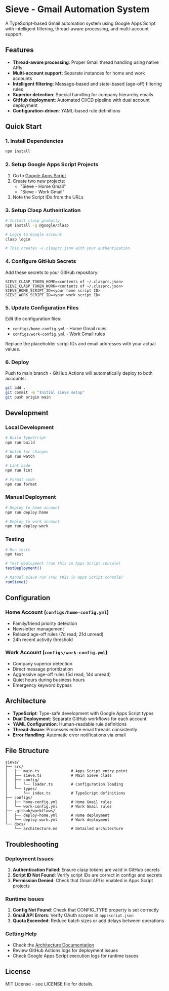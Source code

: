 # Sieve - Gmail Automation System

A TypeScript-based Gmail automation system using Google Apps Script with intelligent filtering, thread-aware processing, and multi-account support.

## Features

- **Thread-aware processing**: Proper Gmail thread handling using native APIs
- **Multi-account support**: Separate instances for home and work accounts
- **Intelligent filtering**: Message-based and state-based (age-off) filtering rules
- **Superior detection**: Special handling for company hierarchy emails
- **GitHub deployment**: Automated CI/CD pipeline with dual account deployment
- **Configuration-driven**: YAML-based rule definitions

## Quick Start

### 1. Install Dependencies

```bash
npm install
```

### 2. Setup Google Apps Script Projects

1. Go to [Google Apps Script](https://script.google.com)
2. Create two new projects:
   - "Sieve - Home Gmail"
   - "Sieve - Work Gmail"
3. Note the Script IDs from the URLs

### 3. Setup Clasp Authentication

```bash
# Install clasp globally
npm install -g @google/clasp

# Login to Google account
clasp login

# This creates ~/.clasprc.json with your authentication
```

### 4. Configure GitHub Secrets

Add these secrets to your GitHub repository:

```
SIEVE_CLASP_TOKEN_HOME=<contents of ~/.clasprc.json>
SIEVE_CLASP_TOKEN_WORK=<contents of ~/.clasprc.json>
SIEVE_HOME_SCRIPT_ID=<your home script ID>
SIEVE_WORK_SCRIPT_ID=<your work script ID>
```

### 5. Update Configuration Files

Edit the configuration files:
- `configs/home-config.yml` - Home Gmail rules
- `configs/work-config.yml` - Work Gmail rules

Replace the placeholder script IDs and email addresses with your actual values.

### 6. Deploy

Push to main branch - GitHub Actions will automatically deploy to both accounts:

```bash
git add .
git commit -m "Initial sieve setup"
git push origin main
```

## Development

### Local Development

```bash
# Build TypeScript
npm run build

# Watch for changes
npm run watch

# Lint code
npm run lint

# Format code
npm run format
```

### Manual Deployment

```bash
# Deploy to home account
npm run deploy:home

# Deploy to work account
npm run deploy:work
```

### Testing

```bash
# Run tests
npm test

# Test deployment (run this in Apps Script console)
testDeployment()

# Manual sieve run (run this in Apps Script console)
runSieve()
```

## Configuration

### Home Account (`configs/home-config.yml`)

- Family/friend priority detection
- Newsletter management
- Relaxed age-off rules (7d read, 21d unread)
- 24h recent activity threshold

### Work Account (`configs/work-config.yml`)

- Company superior detection
- Direct message prioritization
- Aggressive age-off rules (5d read, 14d unread)
- Quiet hours during business hours
- Emergency keyword bypass

## Architecture

- **TypeScript**: Type-safe development with Google Apps Script types
- **Dual Deployment**: Separate GitHub workflows for each account
- **YAML Configuration**: Human-readable rule definitions
- **Thread-Aware**: Processes entire email threads consistently
- **Error Handling**: Automatic error notifications via email

## File Structure

```
sieve/
├── src/
│   ├── main.ts              # Apps Script entry point
│   ├── sieve.ts             # Main Sieve class
│   ├── config/
│   │   └── loader.ts        # Configuration loading
│   └── types/
│       └── index.ts         # TypeScript definitions
├── configs/
│   ├── home-config.yml      # Home Gmail rules
│   └── work-config.yml      # Work Gmail rules
├── .github/workflows/
│   ├── deploy-home.yml      # Home deployment
│   └── deploy-work.yml      # Work deployment
└── docs/
    └── architecture.md      # Detailed architecture
```

## Troubleshooting

### Deployment Issues

1. **Authentication Failed**: Ensure clasp tokens are valid in GitHub secrets
2. **Script ID Not Found**: Verify script IDs are correct in configs and secrets
3. **Permission Denied**: Check that Gmail API is enabled in Apps Script projects

### Runtime Issues

1. **Config Not Found**: Check that CONFIG_TYPE property is set correctly
2. **Gmail API Errors**: Verify OAuth scopes in `appsscript.json`
3. **Quota Exceeded**: Reduce batch sizes or add delays between operations

### Getting Help

- Check the [Architecture Documentation](docs/architecture.md)
- Review GitHub Actions logs for deployment issues
- Check Google Apps Script execution logs for runtime issues

## License

MIT License - see LICENSE file for details.
